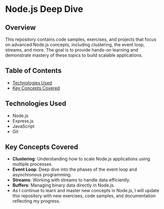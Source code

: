 # Node.js Deep Dive

## Overview
This repository contains code samples, exercises, and projects that focus on advanced Node.js concepts, including clustering, the event loop, streams, and more. The goal is to provide hands-on learning and demonstrate mastery of these topics to build scalable applications.

## Table of Contents
- [Technologies Used](#technologies-used)
- [Key Concepts Covered](#key-concepts-covered)

## Technologies Used
- Node.js
- Express.js
- JavaScript
- Git


## Key Concepts Covered
- **Clustering**: Understanding how to scale Node.js applications using multiple processes.
- **Event Loop**: Deep dive into the phases of the event loop and asynchronous programming.
- **Streams**: Working with streams to handle data efficiently.
- **Buffers**: Managing binary data directly in Node.js.
- As I continue to learn and master new concepts in Node.js, I will update this repository with new exercises, code samples, and documentation reflecting my progress.
